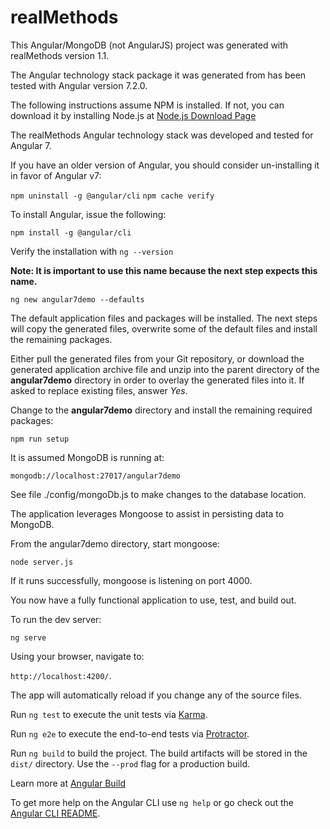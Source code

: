 # realMethods

This Angular/MongoDB (not AngularJS) project was generated with realMethods version 1.1.

The Angular technology stack package it was generated from has been tested with Angular version 7.2.0.


The following instructions assume NPM is installed.  If not, you can download it by installing Node.js at
[Node.js Download Page](https://nodejs.org/en/download/)


The realMethods Angular technology stack was developed and tested for Angular 7.

If you have an older version of Angular, you should consider un-installing it in favor of Angular v7:

`npm uninstall -g @angular/cli`
`npm cache verify`

To install Angular, issue the following:

`npm install -g @angular/cli`

Verify the installation with `ng --version`


**Note: It is important to use this name because the next step expects this name.**

`ng new angular7demo --defaults`

The default application files and packages will be installed.  The next steps will copy the generated files, overwrite some of the default files and install 
the remaining packages.


Either pull the generated files from your Git repository, 
or download the generated application archive file and unzip into the parent directory of the **angular7demo** directory
in order to overlay the generated files into it. If asked to replace existing files, answer _Yes_.


Change to the **angular7demo** directory and install the remaining required packages:

`npm run setup`



It is assumed MongoDB is running at:

`mongodb://localhost:27017/angular7demo`

See file ./config/mongoDb.js to make changes to the database location.


The application leverages Mongoose to assist in persisting data to MongoDB.

From the angular7demo directory, start mongoose:

`node server.js`

If it runs successfully, mongoose is listening on port 4000.


You now have a fully functional application to use, test, and build out.

To run the dev server:

`ng serve`

Using your browser, navigate to: 

`http://localhost:4200/`. 

The app will automatically reload if you change any of the source files.


Run `ng test` to execute the unit tests via [Karma](https://karma-runner.github.io).


Run `ng e2e` to execute the end-to-end tests via [Protractor](http://www.protractortest.org/).


Run `ng build` to build the project. The build artifacts will be stored in the `dist/` directory. Use the `--prod` flag for a production build.

Learn more at [Angular Build](https://angular.io/cli/build/)


To get more help on the Angular CLI use `ng help` or go check out the [Angular CLI README](https://github.com/angular/angular-cli/blob/master/README.md).
